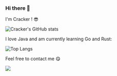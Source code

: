 ### Hi there 👋

I'm Cracker ! :sunglasses:

![Cracker's GitHub stats](https://github-readme-stats.vercel.app/api?username=Crackersssss)

I love Java and am currently learning Go and Rust:

![Top Langs](https://github-readme-stats.vercel.app/api/top-langs/?username=Crackersssss)

Feel free to contact me :yum:

[<img src="https://img.shields.io/badge/email-tang.jielong%40qq.com-blue">](mailto:tang.jielong@qq.com)

